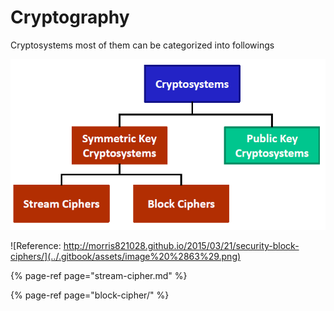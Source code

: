 # Cryptography

Cryptosystems most of them can be categorized into followings

![](../.gitbook/assets/image%20%2855%29.png)



![Reference: http://morris821028.github.io/2015/03/21/security-block-ciphers/](../.gitbook/assets/image%20%2863%29.png)

{% page-ref page="stream-cipher.md" %}

{% page-ref page="block-cipher/" %}

